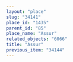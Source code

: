 ```yaml
---
layout: "place"
slug: "34141"
place_id: "1435"
parent_id: "85"
place_name: "Assur"
related_objects: "6066"
title: "Assur"
previous_item: "34144"
---
```

